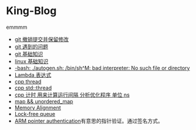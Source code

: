 # King-Blog
emmmm
- [git 撤销提交并保留修改](https://github.com/king-etc/Problem-etc/issues/3)
- [git 遇到的问题](https://github.com/king-etc/Problem-etc/issues/2)
- [git 基础知识](https://github.com/king-etc/King-Blog/issues/7)
- [linux 基础知识](https://github.com/king-etc/King-Blog/issues/8)
- [-bash: ./autogen.sh: /bin/sh^M: bad interpreter: No such file or directory](https://github.com/king-etc/Problem-etc/issues/1)
- [Lambda 表达式](https://www.oracle.com/technetwork/cn/articles/servers-storage-dev/howto-use-lambda-exp-cpp11-2189895-zhs.html)
- [cpp thread](https://github.com/king-etc/King-Blog/issues/1)
- [cpp std::thread](https://github.com/king-etc/King-Blog/issues/2)
- [cpp 计时 用来计算运行间隔 分析优化程序 单位 ns](https://github.com/king-etc/library/blob/master/chrono/chrono.hpp)
- [map && unordered_map](https://github.com/king-etc/King-Blog/issues/4)
- [Memory Alignment ](https://github.com/king-etc/King-Blog/issues/6)
- [Lock-free queue](https://github.com/king-etc/library/tree/master/queue)
- [ARM pointer authentication](https://lwn.net/Articles/718888/)有意思的指针验证。通过签名方式。
